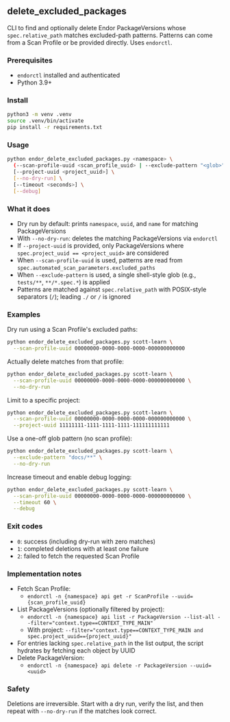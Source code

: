 ## delete_excluded_packages

CLI to find and optionally delete Endor PackageVersions whose `spec.relative_path` matches excluded-path patterns. Patterns can come from a Scan Profile or be provided directly. Uses `endorctl`.

### Prerequisites

- `endorctl` installed and authenticated
- Python 3.9+

### Install

```bash
python3 -m venv .venv
source .venv/bin/activate
pip install -r requirements.txt
```

### Usage

```bash
python endor_delete_excluded_packages.py <namespace> \
  (--scan-profile-uuid <scan_profile_uuid> | --exclude-pattern "<glob>") \
  [--project-uuid <project_uuid>] \
  [--no-dry-run] \
  [--timeout <seconds>] \
  [--debug]
```

### What it does

- Dry run by default: prints `namespace`, `uuid`, and `name` for matching PackageVersions
- With `--no-dry-run`: deletes the matching PackageVersions via `endorctl`
- If `--project-uuid` is provided, only PackageVersions where `spec.project_uuid == <project_uuid>` are considered
- When `--scan-profile-uuid` is used, patterns are read from `spec.automated_scan_parameters.excluded_paths`
- When `--exclude-pattern` is used, a single shell-style glob (e.g., `tests/**`, `**/*.spec.*`) is applied
- Patterns are matched against `spec.relative_path` with POSIX-style separators (`/`); leading `./` or `/` is ignored

### Examples

Dry run using a Scan Profile's excluded paths:
```bash
python endor_delete_excluded_packages.py scott-learn \
  --scan-profile-uuid 00000000-0000-0000-0000-000000000000
```

Actually delete matches from that profile:
```bash
python endor_delete_excluded_packages.py scott-learn \
  --scan-profile-uuid 00000000-0000-0000-0000-000000000000 \
  --no-dry-run
```

Limit to a specific project:
```bash
python endor_delete_excluded_packages.py scott-learn \
  --scan-profile-uuid 00000000-0000-0000-0000-000000000000 \
  --project-uuid 11111111-1111-1111-1111-111111111111
```

Use a one-off glob pattern (no scan profile):
```bash
python endor_delete_excluded_packages.py scott-learn \
  --exclude-pattern "docs/**" \
  --no-dry-run
```

Increase timeout and enable debug logging:
```bash
python endor_delete_excluded_packages.py scott-learn \
  --scan-profile-uuid 00000000-0000-0000-0000-000000000000 \
  --timeout 60 \
  --debug
```

### Exit codes

- `0`: success (including dry-run with zero matches)
- `1`: completed deletions with at least one failure
- `2`: failed to fetch the requested Scan Profile

### Implementation notes

- Fetch Scan Profile:
  - `endorctl -n {namespace} api get -r ScanProfile --uuid={scan_profile_uuid}`
- List PackageVersions (optionally filtered by project):
  - `endorctl -n {namespace} api list -r PackageVersion --list-all --filter="context.type==CONTEXT_TYPE_MAIN"`
  - With project: `--filter="context.type==CONTEXT_TYPE_MAIN and spec.project_uuid=={project_uuid}"`
- For entries lacking `spec.relative_path` in the list output, the script hydrates by fetching each object by UUID
- Delete PackageVersion:
  - `endorctl -n {namespace} api delete -r PackageVersion --uuid=<uuid>`

### Safety

Deletions are irreversible. Start with a dry run, verify the list, and then repeat with `--no-dry-run` if the matches look correct.